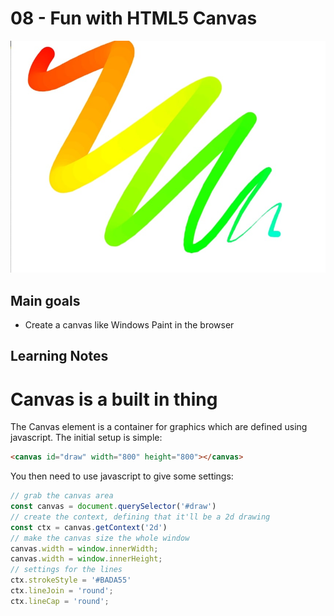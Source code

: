 # 08 - Fun with HTML5 Canvas
![](./screenshot8.jpg)

## Main goals

- Create a canvas like Windows Paint in the browser

## Learning Notes
# Canvas is a built in thing
The Canvas element is a container for graphics which are defined using javascript. The initial setup is simple:
``` html
<canvas id="draw" width="800" height="800"></canvas>
```

You then need to use javascript to give some settings:
``` javascript
// grab the canvas area
const canvas = document.querySelector('#draw')
// create the context, defining that it'll be a 2d drawing
const ctx = canvas.getContext('2d')
// make the canvas size the whole window
canvas.width = window.innerWidth;
canvas.width = window.innerHeight;
// settings for the lines
ctx.strokeStyle = '#BADA55'
ctx.lineJoin = 'round';
ctx.lineCap = 'round';
```